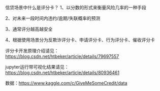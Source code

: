 信贷场景中什么是评分卡？
1、以分数的形式来衡量风险几率的一种手段

2、对未来一段时间内违约/逾期/失联概率的预测

3、通常评分越高越安全

4、根据使用场景分为反欺诈评分卡、申请评分卡、行为评分卡、催收评分卡

评分卡开发原理介绍请见：https://blog.csdn.net/htbeker/article/details/79697557

jupyter运行带可视化结果请见：https://blog.csdn.net/htbeker/article/details/80936461

数据：https://www.kaggle.com/c/GiveMeSomeCredit/data
